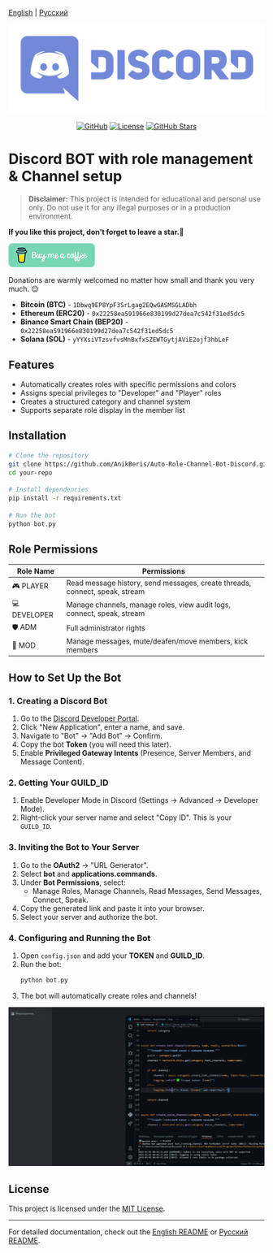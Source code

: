 [English](/README.md) | [Русский](/README.ru_RU.md)

<p align="center">
  <picture>
    <source media="(prefers-color-scheme: dark)" srcset="./media/logo-light.png">
    <img alt="Project Logo" src="./media/logo-light.png">
  </picture>
</p>

<div align="center">

[![GitHub](https://img.shields.io/badge/GitHub-blue?style=flat&logo=github)](https://github.com/AnikBeris)
[![License](https://img.shields.io/badge/License-purple?style=flat&logo=github)](https://github.com/AnikBeris/AutoRoleChannelBot/blob/main/LICENSE)
[![GitHub Stars](https://img.shields.io/github/stars/your-repo?style=flat&logo=github&label=Звёзды&color=orange)](https://github.com/AnikBeris)

</div>

# Discord BOT with role management & Channel setup

> **Disclaimer:** This project is intended for educational and personal use only. Do not use it for any illegal purposes or in a production environment.

**If you like this project, don't forget to leave a star.**:star2:

<p align="left">
  <a href="https://pay.cloudtips.ru/p/7249ba98" target="_blank">
    <img src="./media/buymeacoffe.png" alt="Image">
  </a>
</p>

Donations are warmly welcomed no matter how small and thank you very much. 😌

- **Bitcoin (BTC)** - `1Dbwq9EP8YpF3SrLgag2EQwGASMSGLADbh`
- **Ethereum (ERC20)** - `0x22258ea591966e830199d27dea7c542f31ed5dc5`
- **Binance Smart Chain (BEP20)** - `0x22258ea591966e830199d27dea7c542f31ed5dc5`
- **Solana (SOL)** - `yYYXsiVTzsvfvsMnBxfxSZEWTGytjAViE2ojf3hbLeF`




## Features
- Automatically creates roles with specific permissions and colors
- Assigns special privileges to "Developer" and "Player" roles
- Creates a structured category and channel system
- Supports separate role display in the member list

## Installation

```bash
# Clone the repository
git clone https://github.com/AnikBeris/Auto-Role-Channel-Bot-Discord.git
cd your-repo

# Install dependencies
pip install -r requirements.txt

# Run the bot
python bot.py
```

## Role Permissions

| Role Name    | Permissions |
|-------------|-------------|
| 🎮 PLAYER   | Read message history, send messages, create threads, connect, speak, stream |
| 💻 DEVELOPER | Manage channels, manage roles, view audit logs, connect, speak, stream |
| 🛡 ADM      | Full administrator rights |
| 🔨 MOD      | Manage messages, mute/deafen/move members, kick members |

## How to Set Up the Bot

### 1. Creating a Discord Bot
1. Go to the [Discord Developer Portal](https://discord.com/developers/applications).
2. Click "New Application", enter a name, and save.
3. Navigate to "Bot" -> "Add Bot" -> Confirm.
4. Copy the bot **Token** (you will need this later).
5. Enable **Privileged Gateway Intents** (Presence, Server Members, and Message Content).

### 2. Getting Your GUILD_ID
1. Enable Developer Mode in Discord (Settings -> Advanced -> Developer Mode).
2. Right-click your server name and select "Copy ID". This is your `GUILD_ID`.

### 3. Inviting the Bot to Your Server
1. Go to the **OAuth2** -> "URL Generator".
2. Select **bot** and **applications.commands**.
3. Under **Bot Permissions**, select:
   - Manage Roles, Manage Channels, Read Messages, Send Messages, Connect, Speak.
4. Copy the generated link and paste it into your browser.
5. Select your server and authorize the bot.

### 4. Configuring and Running the Bot
1. Open `config.json` and add your **TOKEN** and **GUILD_ID**.
2. Run the bot:
   ```bash
   python bot.py
   ```
3. The bot will automatically create roles and channels!

<p align="center">
  <picture>
    <source media="(prefers-color-scheme: dark)" srcset="./media/04-info-channel-ADD.gif">
    <img alt="Project Logo" src="./media/04-info-channel-ADD.gif">
  </picture>
</p>



## License
This project is licensed under the [MIT License](https://github.com/your-repo/blob/main/LICENSE).

---

For detailed documentation, check out the [English README](/README.md) or [Русский README](/README.ru_RU.md).

